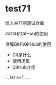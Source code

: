 # test71
饥人谷71期测试仓库

##Git和GitHub的使用

讲解Git和GitHub的使用

- Git是什么
- 使用场景
- GitHub介绍

...
let a=1;
...
